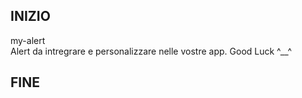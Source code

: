 ## INIZIO 

my-alert
<br />
Alert da intregrare e personalizzare nelle vostre app. Good Luck ^__^

## FINE
